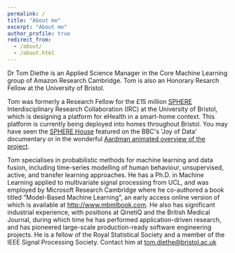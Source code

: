```yaml
---
permalink: /
title: "About me"
excerpt: "About me"
author_profile: true
redirect_from: 
  - /about/
  - /about.html
---
```


<!-- Tom Diethe was born in London, UK, in 1977. He received a B.Sc. in Experimental Psychology from the University of Bristol in 2000, then taking up an industrial research position at QinetiQ, where in 2004 he received the Future Systems Technology division “Star Award” for outstanding achievement. In 2005 he received an M.Sc. with distinction and best project award in Intelligent Systems, and then in 2010 received a Ph.D. in machine learning applied to multivariate signal processing, both from University College London. After two post-doctoral positions in the departments of Computer Science and Statistical Science at UCL, he has since worked for the British Medical Journal and Microsoft Research Cambridge, before taking up a position as a Research Fellow for the SPHERE IRC at the Department of Electrical Engineering of the University of Bristol. His current research interests include probabilistic machine learning, computational statistics, learning theory, and data fusion. -->

Dr Tom Diethe is an Applied Science Manager in the Core Machine Learning group of Amazon Research Cambridge. Tom is also an Honorary Resarch Fellow at the University of Bristol.

Tom was formerly a Research Fellow for the £15 million [SPHERE](http://www.irc-sphere.ac.uk) Interdisciplinary Research Collaboration (IRC) at the University of Bristol, which is designing a platform for eHealth in a smart-home context. This platform is currently being deployed into homes throughout Bristol. You may have seen the [SPHERE House](http://theinstitute.ieee.org/technology-topics/smart-technology/the-sphere-house-can-monitor-its-residents-health) featured on the BBC's 'Joy of Data' documentary or in the wonderful [Aardman animated overview of the project](http://www.aardman.com/work/sphere-project/).

Tom specialises in probabilistic methods for machine learning and data fusion, including time-series modelling of human behaviour, unsupervised, active, and transfer learning approaches. He has a Ph.D. in Machine Learning applied to multivariate signal processing from UCL, and was employed by Microsoft Research Cambridge where he co-authored a book titled “Model-Based Machine Learning”, an early access online version of which is available at http://www.mbmlbook.com. He also has significant industrial experience, with positions at QinetiQ and the British Medical Journal, during which time he has performed application-driven research, and has pioneered large-scale production-ready software engineering projects. He is a fellow of the Royal Statistical Society and a member of the IEEE Signal Processing Society. Contact him at <tom.diethe@bristol.ac.uk>
